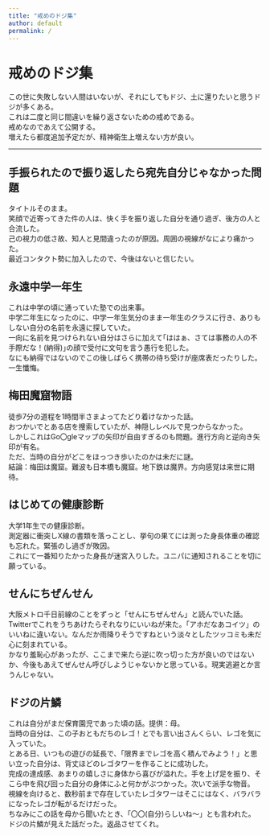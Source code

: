 ```yaml
---
title: "戒めのドジ集"
author: default
permalink: /
---
```


# 戒めのドジ集

この世に失敗しない人間はいないが、それにしてもドジ、土に還りたいと思うドジが多くある。  
これは二度と同じ間違いを繰り返さないための戒めである。  
戒めなのであえて公開する。  
増えたら都度追加予定だが、精神衛生上増えない方が良い。







---

## 手振られたので振り返したら宛先自分じゃなかった問題

タイトルそのまま。  
笑顔で近寄ってきた件の人は、快く手を振り返した自分を通り過ぎ、後方の人と合流した。  
己の視力の低さ故、知人と見間違ったのが原因。周囲の視線がなにより痛かった。  
最近コンタクト勢に加入したので、今後はないと信じたい。

## 永遠中学一年生
これは中学の頃に通っていた塾での出来事。  
中学二年生になったのに、中学一年生気分のまま一年生のクラスに行き、ありもしない自分の名前を永遠に探していた。  
一向に名前を見つけられない自分はさらに加えて｢ははぁ、さては事務の人の不手際だな！(納得)｣の顔で受付に文句を言う愚行を犯した。  
なにも納得ではないのでこの後しばらく携帯の待ち受けが座席表だったりした。  
一生懺悔。

## 梅田魔窟物語
徒歩7分の道程を1時間半さまよってたどり着けなかった話。  
おつかいでとある店を捜索していたが、神隠しレベルで見つからなかった。  
しかしこれはGo〇gleマップの矢印が自由すぎるのも問題。進行方向と逆向き矢印が有名。  
ただ、当時の自分がどこをほっつき歩いたのかは未だに謎。  
結論：梅田は魔窟。難波も日本橋も魔窟。地下鉄は魔界。方向感覚は来世に期待。

## はじめての健康診断
大学1年生での健康診断。  
測定器に衝突しX線の書類を落っことし、挙句の果てには測った身長体重の確認も忘れた。緊張のし過ぎが敗因。  
これにて一番知りたかった身長が迷宮入りした。ユニパに通知されることを切に願っている。

## せんにちぜんせん
大阪メトロ千日前線のことをずっと「せんにちぜんせん」と読んでいた話。  
Twitterでこれをうちあけたらそれなりにいいねが来た。「アホだなあコイツ」のいいねに違いない。なんだか雨降りそうですねという淡々としたツッコミも未だ心に刻まれている。  
かなり羞恥心があったが、ここまで来たら逆に吹っ切った方が良いのではないか、今後もあえてぜんせん呼びしようじゃないかと思っている。現実逃避とか言うんじゃない。

## ドジの片鱗
これは自分がまだ保育園児であった頃の話。提供：母。  
当時の自分は、この子おともだちのレゴ！とでも言い出さんくらい、レゴを気に入っていた。  
とある日、いつもの遊びの延長で、「限界までレゴを高く積んでみよう！」と思い立った自分は、背丈ほどのレゴタワーを作ることに成功した。  
完成の達成感、あまりの嬉しさに身体から喜びが溢れた。手を上げ足を振り、そこら中を飛び回った自分の身体にふと何かがぶつかった。次いで派手な物音。  
視線を向けると、数秒前まで存在していたレゴタワーはそこにはなく、バラバラになったレゴが転がるだけだった。  
ちなみにこの話を母から聞いたとき、「〇〇(自分)らしいね〜」とも言われた。  
ドジの片鱗が見えた話だった。返品させてくれ。
